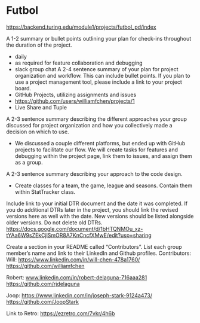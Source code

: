 # Futbol

https://backend.turing.edu/module1/projects/futbol_pd/index

A 1-2 summary or bullet points outlining your plan for check-ins throughout the duration of the project.
 - daily
 - as required for feature collaboration and debugging
 - slack group chat
A 2-4 sentence summary of your plan for project organization and workflow. This can include bullet points. If you plan to use a project management tool, please include a link to your project board.
 - GitHub Projects, utilizing assignments and issues
 - https://github.com/users/williamfchen/projects/1
 - Live Share and Tuple

A 2-3 sentence summary describing the different approaches your group discussed for project organization and how you collectively made a decision on which to use.
 - We discussed a couple different platforms, but ended up with GitHub projects to facilitate our flow.  We will create tasks for features and debugging within the project page, link them to issues, and assign them as a group.

A 2-3 sentence summary describing your approach to the code design.
 - Create classes for a team, the game, league and seasons.  Contain them within StatTracker class.

Include link to your initial DTR document and the date it was completed. If you do additional DTRs later in the project, you should link the revised versions here as well with the date. New versions should be listed alongside older versions. Do not delete old DTRs.
https://docs.google.com/document/d/1bHTQNMOu_xz-tYAa6W9sZEkCjlSmOR8A7KnCncfXMwE/edit?usp=sharing

Create a section in your README called “Contributors”. List each group member’s name and link to their LinkedIn and Github profiles.
Contributors:
Will: https://www.linkedin.com/in/will-chen-478a1760/
https://github.com/williamfchen 

Robert: www.linkedin.com/in/robert-delaguna-716aaa281 
https://github.com/rjdelaguna

Joop: https://www.linkedin.com/in/joseph-stark-9124a473/
https://github.com/JoopStark


Link to Retro:
https://ezretro.com/7vkr/4h6b

